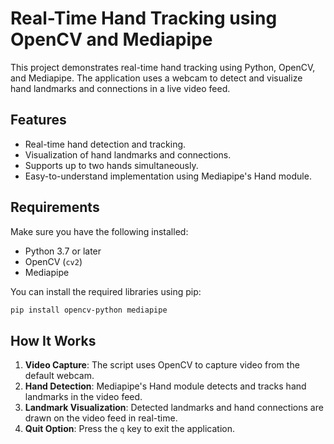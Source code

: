# Real-Time Hand Tracking using OpenCV and Mediapipe

This project demonstrates real-time hand tracking using Python, OpenCV, and Mediapipe. The application uses a webcam to detect and visualize hand landmarks and connections in a live video feed.

## Features
- Real-time hand detection and tracking.
- Visualization of hand landmarks and connections.
- Supports up to two hands simultaneously.
- Easy-to-understand implementation using Mediapipe's Hand module.

## Requirements
Make sure you have the following installed:
- Python 3.7 or later
- OpenCV (`cv2`)
- Mediapipe

You can install the required libraries using pip:
```bash
pip install opencv-python mediapipe
```

## How It Works
1. **Video Capture**: The script uses OpenCV to capture video from the default webcam.
2. **Hand Detection**: Mediapipe's Hand module detects and tracks hand landmarks in the video feed.
3. **Landmark Visualization**: Detected landmarks and hand connections are drawn on the video feed in real-time.
4. **Quit Option**: Press the `q` key to exit the application.
